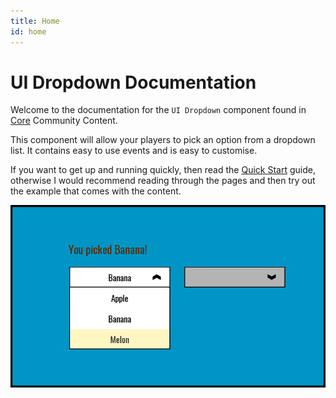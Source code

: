 ```yaml
---
title: Home
id: home
---
```


# UI Dropdown Documentation

Welcome to the documentation for the `UI Dropdown` component found in [Core](https://coregames.com) Community Content.

This component will allow your players to pick an option from a dropdown list.  It contains easy to use events and is easy to customise.

If you want to get up and running quickly, then read the [Quick Start](quick-start) guide, otherwise I would recommend reading through the pages and then try out the example that comes with the content.

![](images/preview.png)